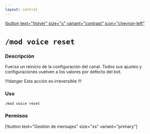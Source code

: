```yaml
---
layout: central
---
```


[!button text="Volver" size="s" variant="contrast" icon="chevron-left"](../moderation.md)
# `/mod voice reset`
### Descripción
Fuerza un reinicio de la configuración del canal. Todos sus ajustes y configuraciones vuelven a los valores por defecto del bot.

!!!danger
Esta acción es irreversible
!!!

### Uso
```
/mod voice reset
```

### Permisos
[!button text="Gestión de mensajes" size="xs" variant="primary"]